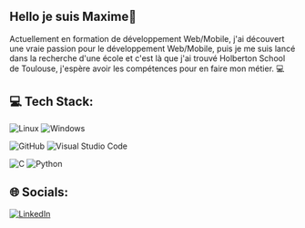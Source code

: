## Hello je suis Maxime👋

Actuellement en formation de développement Web/Mobile, j'ai découvert une vraie passion pour le développement Web/Mobile, puis je me suis lancé dans la recherche d'une école et c'est là que j'ai trouvé Holberton School de 
Toulouse, j'espère avoir les compétences pour en faire mon métier. 💻

## 💻 Tech Stack:

![Linux](https://img.shields.io/badge/Linux-FCC624?style=plastic&logo=linux&logoColor=black) 
![Windows](https://img.shields.io/badge/Windows-0078D6?style=plastic&logo=windows&logoColor=white)  

![GitHub](https://img.shields.io/badge/github-%23121011.svg?style=plastic&logo=github&logoColor=white)
![Visual Studio Code](https://img.shields.io/badge/Visual%20Studio%20Code-0078d7.svg?style=plastic&logo=visual-studio-code&logoColor=white)    

![C](https://img.shields.io/badge/c-%2300599C.svg?style=plastic&logo=c&logoColor=white) ![Python](https://img.shields.io/badge/python-3670A0?style=plastic&logo=python&logoColor=ffdd54)  

## 🌐 Socials:

[![LinkedIn](https://img.shields.io/badge/LinkedIn-%230077B5.svg?logo=linkedin&logoColor=white)](https://www.linkedin.com/in/maxime-marty-ba4446340/)
